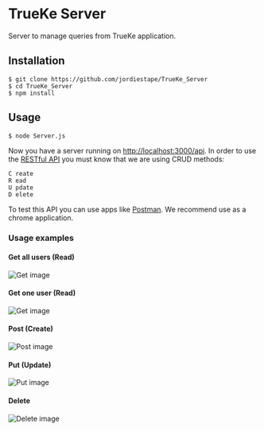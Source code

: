 # TrueKe Server

Server to manage queries from TrueKe application.

## Installation

	$ git clone https://github.com/jordiestape/TrueKe_Server
	$ cd TrueKe_Server
	$ npm install

## Usage

	$ node Server.js

Now you have a server running on [http://localhost:3000/api](http://localhost:3000/api). In order to use the [RESTful API](https://en.wikipedia.org/wiki/Representational_state_transfer) you must know that we are using CRUD methods:

	C reate
	R ead
	U pdate
	D elete


To test this API you can use apps like [Postman](https://www.getpostman.com/). We recommend use as a chrome application.

### Usage examples

#### Get all users (Read)

![Get image](https://s18.postimg.org/58n10ifrd/Capture3.png)

#### Get one user (Read)

![Get image](https://s18.postimg.org/92gh9nx3d/Capture1.png)

#### Post (Create)

![Post image](https://s18.postimg.org/81g8kjg3t/Capture2.png)

#### Put (Update)

![Put image](https://s2.postimg.org/w9bcxtqjt/Capture5.png)

#### Delete

![Delete image](https://s18.postimg.org/4x5knqzbd/Capture4.png)
